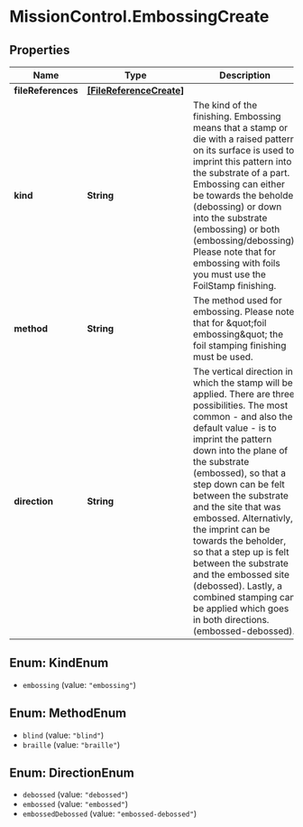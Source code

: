 # MissionControl.EmbossingCreate

## Properties
Name | Type | Description | Notes
------------ | ------------- | ------------- | -------------
**fileReferences** | [**[FileReferenceCreate]**](FileReferenceCreate.md) |  | [optional] 
**kind** | **String** | The kind of the finishing. Embossing means that a stamp or die with a raised pattern on its surface is used to imprint this pattern into the substrate of a part. Embossing can either be towards the beholder (debossing) or down into the substrate (embossing) or both (embossing/debossing). Please note that for embossing with foils you must use the FoilStamp finishing. | [optional] 
**method** | **String** | The method used for embossing. Please note that for \&quot;foil embossing\&quot; the foil stamping finishing must be used.  | [optional] 
**direction** | **String** | The vertical direction in which the stamp will be applied. There are three possibilities. The most common - and also the default value - is to imprint the pattern down into the plane of the substrate (embossed), so that a step down can be felt between the substrate and the site that was embossed. Alternativly, the imprint can be towards the beholder, so that a step up is felt between the substrate and the embossed site (debossed). Lastly, a combined stamping can be applied which goes in both directions. (embossed-debossed).  | [optional] 

<a name="KindEnum"></a>
## Enum: KindEnum

* `embossing` (value: `"embossing"`)


<a name="MethodEnum"></a>
## Enum: MethodEnum

* `blind` (value: `"blind"`)
* `braille` (value: `"braille"`)


<a name="DirectionEnum"></a>
## Enum: DirectionEnum

* `debossed` (value: `"debossed"`)
* `embossed` (value: `"embossed"`)
* `embossedDebossed` (value: `"embossed-debossed"`)

